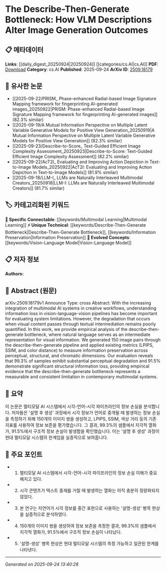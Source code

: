 <!-- KEYWORD_LINKING_METADATA:
{
  "processed_timestamp": "2025-09-24T13:40:28.847341",
  "vocabulary_version": "1.0",
  "selected_keywords": [
    "Vision-Language Model",
    "Multimodal Learning",
    "Describe-Then-Generate Bottleneck",
    "Information Preservation"
  ],
  "rejected_keywords": [],
  "similarity_scores": {
    "Vision-Language Model": 0.82,
    "Multimodal Learning": 0.79,
    "Describe-Then-Generate Bottleneck": 0.78,
    "Information Preservation": 0.75
  },
  "extraction_method": "AI_prompt_based",
  "budget_applied": true,
  "candidates_json": {
    "candidates": [
      {
        "surface": "Vision-Language Model",
        "canonical": "Vision-Language Model",
        "aliases": [
          "VLM"
        ],
        "category": "evolved_concepts",
        "rationale": "This concept is central to the paper's discussion and connects to recent trends in multimodal AI.",
        "novelty_score": 0.55,
        "connectivity_score": 0.88,
        "specificity_score": 0.72,
        "link_intent_score": 0.82
      },
      {
        "surface": "Multimodal AI systems",
        "canonical": "Multimodal Learning",
        "aliases": [
          "Multimodal AI"
        ],
        "category": "specific_connectable",
        "rationale": "Links to the broader category of integrating multiple types of data in AI systems.",
        "novelty_score": 0.48,
        "connectivity_score": 0.85,
        "specificity_score": 0.77,
        "link_intent_score": 0.79
      },
      {
        "surface": "Describe-Then-Generate Bottleneck",
        "canonical": "Describe-Then-Generate Bottleneck",
        "aliases": [
          "DTG Bottleneck"
        ],
        "category": "unique_technical",
        "rationale": "Introduces a specific limitation in multimodal systems that is central to the paper's findings.",
        "novelty_score": 0.72,
        "connectivity_score": 0.67,
        "specificity_score": 0.81,
        "link_intent_score": 0.78
      },
      {
        "surface": "Information Preservation",
        "canonical": "Information Preservation",
        "aliases": [
          "Data Retention"
        ],
        "category": "unique_technical",
        "rationale": "Focuses on the key challenge of maintaining data integrity across modalities.",
        "novelty_score": 0.65,
        "connectivity_score": 0.7,
        "specificity_score": 0.69,
        "link_intent_score": 0.75
      }
    ],
    "ban_list_suggestions": [
      "system limitations",
      "empirical analysis"
    ]
  },
  "decisions": [
    {
      "candidate_surface": "Vision-Language Model",
      "resolved_canonical": "Vision-Language Model",
      "decision": "linked",
      "scores": {
        "novelty": 0.55,
        "connectivity": 0.88,
        "specificity": 0.72,
        "link_intent": 0.82
      }
    },
    {
      "candidate_surface": "Multimodal AI systems",
      "resolved_canonical": "Multimodal Learning",
      "decision": "linked",
      "scores": {
        "novelty": 0.48,
        "connectivity": 0.85,
        "specificity": 0.77,
        "link_intent": 0.79
      }
    },
    {
      "candidate_surface": "Describe-Then-Generate Bottleneck",
      "resolved_canonical": "Describe-Then-Generate Bottleneck",
      "decision": "linked",
      "scores": {
        "novelty": 0.72,
        "connectivity": 0.67,
        "specificity": 0.81,
        "link_intent": 0.78
      }
    },
    {
      "candidate_surface": "Information Preservation",
      "resolved_canonical": "Information Preservation",
      "decision": "linked",
      "scores": {
        "novelty": 0.65,
        "connectivity": 0.7,
        "specificity": 0.69,
        "link_intent": 0.75
      }
    }
  ]
}
-->

# The Describe-Then-Generate Bottleneck: How VLM Descriptions Alter Image Generation Outcomes

## 📋 메타데이터

**Links**: [[daily_digest_20250924|20250924]] [[categories/cs.AI|cs.AI]]
**PDF**: [Download](https://arxiv.org/pdf/2509.18179.pdf)
**Category**: cs.AI
**Published**: 2025-09-24
**ArXiv ID**: [2509.18179](https://arxiv.org/abs/2509.18179)

## 🔗 유사한 논문
- [[2025-09-22/PRISM_ Phase-enhanced Radial-based Image Signature Mapping framework for fingerprinting AI-generated images_20250922|PRISM: Phase-enhanced Radial-based Image Signature Mapping framework for fingerprinting AI-generated images]] (82.3% similar)
- [[2025-09-19/A Mutual Information Perspective on Multiple Latent Variable Generative Models for Positive View Generation_20250919|A Mutual Information Perspective on Multiple Latent Variable Generative Models for Positive View Generation]] (82.3% similar)
- [[2025-09-23/Describe-to-Score_ Text-Guided Efficient Image Complexity Assessment_20250923|Describe-to-Score: Text-Guided Efficient Image Complexity Assessment]] (82.2% similar)
- [[2025-09-22/AcT2I_ Evaluating and Improving Action Depiction in Text-to-Image Models_20250922|AcT2I: Evaluating and Improving Action Depiction in Text-to-Image Models]] (81.9% similar)
- [[2025-09-18/LLM-I_ LLMs are Naturally Interleaved Multimodal Creators_20250918|LLM-I: LLMs are Naturally Interleaved Multimodal Creators]] (81.7% similar)

## 🏷️ 카테고리화된 키워드
**🔗 Specific Connectable**: [[keywords/Multimodal Learning|Multimodal Learning]]
**⚡ Unique Technical**: [[keywords/Describe-Then-Generate Bottleneck|Describe-Then-Generate Bottleneck]], [[keywords/Information Preservation|Information Preservation]]
**🚀 Evolved Concepts**: [[keywords/Vision-Language Model|Vision-Language Model]]

## 📋 저자 정보

**Authors:** 

## 📄 Abstract (원문)

arXiv:2509.18179v1 Announce Type: cross 
Abstract: With the increasing integration of multimodal AI systems in creative workflows, understanding information loss in vision-language-vision pipelines has become important for evaluating system limitations. However, the degradation that occurs when visual content passes through textual intermediation remains poorly quantified. In this work, we provide empirical analysis of the describe-then-generate bottleneck, where natural language serves as an intermediate representation for visual information. We generated 150 image pairs through the describe-then-generate pipeline and applied existing metrics (LPIPS, SSIM, and color distance) to measure information preservation across perceptual, structural, and chromatic dimensions. Our evaluation reveals that 99.3% of samples exhibit substantial perceptual degradation and 91.5% demonstrate significant structural information loss, providing empirical evidence that the describe-then-generate bottleneck represents a measurable and consistent limitation in contemporary multimodal systems.

## 📝 요약

이 논문은 멀티모달 AI 시스템에서 시각-언어-시각 파이프라인의 정보 손실을 분석합니다. 저자들은 '설명 후 생성' 과정에서 시각 정보가 언어로 중개될 때 발생하는 정보 손실을 측정하기 위해 150개의 이미지 쌍을 생성하고, LPIPS, SSIM, 색상 거리 등의 기존 지표를 사용하여 정보 보존을 평가했습니다. 그 결과, 99.3%의 샘플에서 지각적 열화가, 91.5%에서 구조적 정보 손실이 발생함을 확인했습니다. 이는 '설명 후 생성' 과정이 현대 멀티모달 시스템의 한계임을 실증적으로 보여줍니다.

## 🎯 주요 포인트

- 1. 멀티모달 AI 시스템에서 시각-언어-시각 파이프라인의 정보 손실 이해가 중요해지고 있다.
- 2. 시각 콘텐츠가 텍스트 중재를 거칠 때 발생하는 열화는 아직 충분히 정량화되지 않았다.
- 3. 본 연구는 자연어가 시각 정보를 중간 표현으로 사용하는 '설명-생성' 병목 현상을 실증적으로 분석하였다.
- 4. 150개의 이미지 쌍을 생성하여 정보 보존을 측정한 결과, 99.3%의 샘플에서 지각적 열화가, 91.5%에서 구조적 정보 손실이 나타났다.
- 5. '설명-생성' 병목 현상은 현대 멀티모달 시스템의 측정 가능하고 일관된 한계를 나타낸다.


---

*Generated on 2025-09-24 13:40:28*